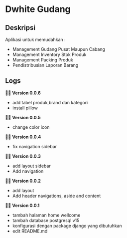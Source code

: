# Dwhite Gudang

## Deskripsi
Aplikasi untuk memudahkan :
- Management Gudang Pusat Maupun Cabang
- Management Inventory Stok Produk
- Management Packing Produk 
- Pendistribusian Laporan Barang

## Logs

🚨📢 **Version 0.0.6**
- add tabel produk,brand dan kategori
- install pillow

🚨📢 **Version 0.0.5**
- change color icon

🚨📢 **Version 0.0.4**
- fix navigation sidebar

🚨📢 **Version 0.0.3**
- add layout sidebar
- Add navigation 

🚨📢 **Version 0.0.2**
- add layout
- Add header navigations, aside and content

🚨📢 **Version 0.0.1**
- tambah halaman home wellcome
- tambah database postgresql v15
- konfigurasi dengan package django yang dibutuhkan
- edit README.md
